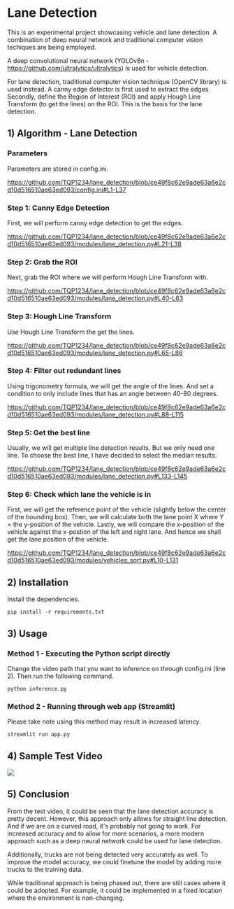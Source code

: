 # Lane Detection

This is an experimental project showcasing vehicle and lane detection. A combination of deep neural network and traditional computer vision techiques are being employed.

A deep convolutional neural network (YOLOv8n - https://github.com/ultralytics/ultralytics) is used for vehicle detection.

For lane detection, traditional computer vision technique (OpenCV library) is used instead. A canny edge detector is first used to extract the edges. Secondly, define the Region of Interest (ROI) and apply Hough Line Transform (to get the lines) on the ROI. This is the basis for the lane detection.

## 1) Algorithm - Lane Detection

### Parameters

Parameters are stored in config.ini.

https://github.com/TQP1234/lane_detection/blob/ce49f8c62e9ade63a6e2cd10d516510ae63ed093/config.ini#L1-L37

### Step 1: Canny Edge Detection

First, we will perform canny edge detection to get the edges.

https://github.com/TQP1234/lane_detection/blob/ce49f8c62e9ade63a6e2cd10d516510ae63ed093/modules/lane_detection.py#L21-L38

### Step 2: Grab the ROI

Next, grab the ROI where we will perform Hough Line Transform with.

https://github.com/TQP1234/lane_detection/blob/ce49f8c62e9ade63a6e2cd10d516510ae63ed093/modules/lane_detection.py#L40-L63

### Step 3: Hough Line Transform

Use Hough Line Transform the get the lines.

https://github.com/TQP1234/lane_detection/blob/ce49f8c62e9ade63a6e2cd10d516510ae63ed093/modules/lane_detection.py#L65-L86

### Step 4: Filter out redundant lines

Using trigonometry formula, we will get the angle of the lines. And set a condition to only include lines that has an angle between 40-80 degrees.

https://github.com/TQP1234/lane_detection/blob/ce49f8c62e9ade63a6e2cd10d516510ae63ed093/modules/lane_detection.py#L88-L115

### Step 5: Get the best line

Usually, we will get multiple line detection results. But we only need one line. To choose the best line, I have decided to select the median results.

https://github.com/TQP1234/lane_detection/blob/ce49f8c62e9ade63a6e2cd10d516510ae63ed093/modules/lane_detection.py#L133-L145

### Step 6: Check which lane the vehicle is in

First, we will get the reference point of the vehicle (slightly below the center of the bounding box). Then, we will calculate both the lane point X where Y = the y-position of the vehicle. Lastly, we will compare the x-position of the vehicle against the x-postion of the left and right lane. And hence we shall get the lane position of the vehicle.

https://github.com/TQP1234/lane_detection/blob/ce49f8c62e9ade63a6e2cd10d516510ae63ed093/modules/vehicles_sort.py#L10-L131

## 2) Installation

Install the dependencies.

``` shell
pip install -r requirements.txt
```

## 3) Usage

### Method 1 - Executing the Python script directly

Change the video path that you want to inference on through config.ini (line 2). Then run the following command.

``` shell
python inference.py
```

### Method 2 - Running through web app (Streamlit)

Please take note using this method may result in increased latency.

``` shell
streamlit run app.py
```

## 4) Sample Test Video

![](https://github.com/TQP1234/lane_detection/blob/main/test_gif.gif)

## 5) Conclusion

From the test video, it could be seen that the lane detection accuracy is pretty decent. However, this approach only allows for straight line detection. And if we are on a curved road, it's probably not going to work. For increased accuracy and to allow for more scenarios, a more modern approach such as a deep neural network could be used for lane detection.

Additionally, trucks are not being detected very accurately as well. To improve the model accuracy, we could finetune the model by adding more trucks to the training data.

While traditional approach is being phased out, there are still cases where it could be adopted. For example, it could be implemented in a fixed location where the environment is non-changing.
